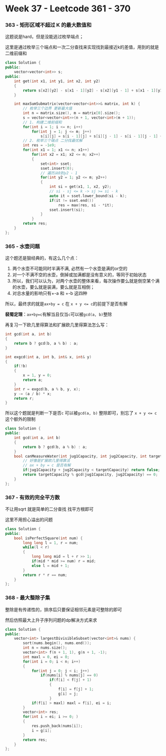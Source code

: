 <!--
 * @Description: 
 * @Versions: 
 * @Author: Vernon Cui
 * @Github: https://github.com/vernon97
 * @Date: 2021-06-14 00:05:39
 * @LastEditors: Vernon Cui
 * @LastEditTime: 2021-06-17 00:32:58
 * @FilePath: /.leetcode/Users/vernon/Leetcode-notes/notes/week37.md
-->
# Week 37 - Leetcode 361 - 370

### 363 - 矩形区域不超过 K 的最大数值和

这题说是hard，但是没能逃过枚举端点；

这里是通过枚举三个端点和一次二分查找来实现找到最接近k的差值，用到的就是二维前缀和

```cpp
class Solution {
public:
    vector<vector<int>> s;
public:
    int get(int x1, int y1, int x2, int y2)
    {
        return s[x2][y2] - s[x1 - 1][y2] - s[x2][y1 - 1] + s[x1 - 1][y1 - 1];
    }

    int maxSumSubmatrix(vector<vector<int>>& matrix, int k) {
        // 枚举三个边界 更新最大值
        int n = matrix.size(), m = matrix[0].size();
        s = vector<vector<int>>(n + 1, vector<int>(m + 1));
        // 1. 构建二维前缀和
        for(int i = 1; i <= n; i++)
            for(int j = 1; j <= m; j++)
                s[i][j] = s[i - 1][j] + s[i][j - 1] - s[i - 1][j - 1] + matrix[i - 1][j - 1];
        // 2. 枚举三个端点 二分找最优解
        int res = -1e9;
        for(int x1 = 1; x1 <= n; x1++)
            for(int x2 = x1; x2 <= n; x2++)
            {
                set<int> sset;
                sset.insert(0); 
                // 遍历从0到y2 - 1
                for(int y2 = 1; y2 <= m; y2++)
                {
                    int si = get(x1, 1, x2, y2);
                    // si - sj <= k -> sj >= si - k
                    auto it = sset.lower_bound(si - k);
                    if(it != sset.end())
                        res = max(res, si - *it);
                    sset.insert(si);
                }
            }
        return res;
    }
};
```

### 365 - 水壶问题

这个题还是狠经典的，有这么几个点：

1. 两个水壶不可能同时半满不满, 必然有一个水壶是满的or空的
2. 对一个不满不空的水壶，倒掉或加满都是没有意义的，等同于初始状态
3. 所以，我们可以认为，对两个水壶的整体来看，每次操作要么就是倒空某个满的水壶，要么就是装满，要么就是互相倒；
4. 对总水量的影响只有+-a 和 +-b 这四种

所以，最终求的就是`ax+by = c` 在 `x + y <= c`的前提下是否有解

**裴蜀定理**：`ax+by=c`有解当且仅当`c`可以被`gcd(a, b)`整除

再复习一下欧几里得算法和扩展欧几里得算法怎么写：

```cpp
int gcd(int a, int b)
{
    return b ? gcd(b, a % b) : a;
}

int exgcd(int a, int b, int& x, int& y)
{
    if(!b)
    {
        x = 1, y = 0;
        return a;
    }
    int r = exgcd(b, a % b, y, x);
    y -= (a / b) * x;
    return r;
}
```

所以这个题就是判断一下是否`c` 可以被`gcd(a, b)` 整除即可，别忘了 `x + y <= c`这个额外的限制

```cpp
class Solution {
public:
    int gcd(int a, int b)
    {
        return b ? gcd(b, a % b) : a;
    }
    bool canMeasureWater(int jug1Capacity, int jug2Capacity, int targetCapacity) {
        // 好像是扩展欧几里得算法
        // ax + by = c 是否有解
        if(jug1Capacity + jug2Capacity < targetCapacity) return false;
        return targetCapacity % gcd(jug1Capacity, jug2Capacity) == 0;
    }
};
```

### 367 - 有效的完全平方数

不让用sqrt 就是简单的二分查找 找平方根即可

这里不用担心溢出的问题

```cpp
class Solution {
public:
    bool isPerfectSquare(int num) {
        long long l = 1, r = num;
        while(l < r)
        {
            long long mid = l + r >> 1;
            if(mid * mid >= num) r = mid;
            else l = mid + 1; 
        }
        return r * r == num;
    }
};
```

### 368 - 最大整除子集


整除是有传递性的，排序后只要保证相邻元素是可整除的即可

然后仿照最大上升子序列问题的dp解决方式来求

```cpp
class Solution {
public:
    vector<int> largestDivisibleSubset(vector<int>& nums) {
        sort(nums.begin(), nums.end());
        int n = nums.size();
        vector<int> f(n + 1, 1), g(n + 1, -1);
        int maxl = 0, ei = 0;
        for(int i = 0; i < n; i++)
        {
            for(int j = 0; j < i; j++)
                if(nums[i] % nums[j] == 0)
                    if(f[i] < f[j] + 1)
                    {
                        f[i] = f[j] + 1;
                        g[i] = j;
                    }
            if(f[i] > maxl) maxl = f[i], ei = i;
        }
        vector<int> res;
        for(int i = ei; i >= 0; )
        {
            res.push_back(nums[i]);
            i = g[i];
        }
        return res;
    }
};
```